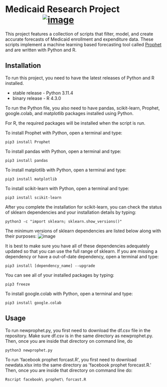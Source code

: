 # Medicaid Research Project &nbsp; &nbsp; &nbsp; &nbsp; &nbsp; &nbsp; &nbsp; &nbsp; &nbsp; &nbsp; &nbsp; &nbsp; &nbsp; &nbsp;  &nbsp; &nbsp; &nbsp; &nbsp; &nbsp;                                                                                                 <a href="https://emrts.us" target="_blank"> ![image](https://github.com/tmwang7324/Medicaid-Analysis/assets/121271571/16e51d9d-e2f7-4e49-b407-1005281d932a) </a>
This project features a collection of scripts that filter, model, and create accurate forecasts of Medicaid enrollment and expenditure data.  These scripts implement a machine learning based forecasting tool called <a href = "https://github.com/facebook/prophet">Prophet</a> and are written with Python and R.

## Installation
To run this project, you need to have the latest releases of Python and R installed.
* stable release - Python 3.11.4
* binary release - R 4.3.0

To run the Python file, you also need to have pandas, scikit-learn, Prophet, google.colab, and matplotlib packages installed using Python.

For R, the required packages will be installed when the script is run.

To install Prophet with Python, open a terminal and type:
```properties
pip3 install Prophet
```  
To install pandas with Python, open a terminal and type:
```properties
pip3 install pandas
```
To install matplotlib with Python, open a terminal and type:
```properties
pip3 install matplotlib
```
To install scikit-learn with Python, open a terminal and type: 
```properties
pip3 install scikit-learn
```
After you complete the installation for scikit-learn, you can check the status of sklearn dependencies and your installation details by typing:
```properties
python3 -c "import sklearn; sklearn.show_versions()"
``` 
The minimum versions of sklearn dependencies are listed below along with their purposes:
![image](https://github.com/tmwang7324/Medicaid-Analysis/assets/121271571/4b7810dc-7590-483b-a7e9-c8933095cc75)

It is best to make sure you have all of these dependencies adequately updated so that you can use the full range of sklearn.  If you are missing a dependency or have a out-of-date dependency, open a terminal and type:
```properties
pip3 install [dependency_name] --upgrade
``` 

You can see all of your installed packages by typing:
```properties
pip3 freeze
```
To install google.colab with Python, open a terminal and type:  
```properties
pip3 install google.colab
```
## Usage
To run newprophet.py, you first need to download the df.csv file in the repository.  Make sure df.csv is in the same directory as newprophet.py.  Then, once you are inside that directory on command line, do
```properties
python3 newprophet.py
```

To run 'facebook prophet forcast.R', you first need to download newdata.xlsx into the same directory as 'facebook prophet forecast.R.'  Then, once you are inside that directory on command line do:
```properties
Rscript facebook\ prophet\ forcast.R
```



